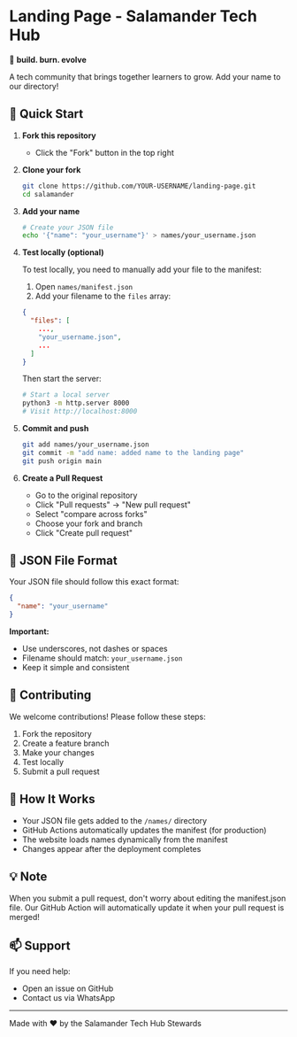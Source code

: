# Landing Page - Salamander Tech Hub

🦎 **build. burn. evolve**

A tech community that brings together learners to grow. Add your name to our directory!

## 🚀 Quick Start

1. **Fork this repository**
   - Click the "Fork" button in the top right

2. **Clone your fork**
   ```bash
   git clone https://github.com/YOUR-USERNAME/landing-page.git
   cd salamander
   ```

3. **Add your name**
   ```bash
   # Create your JSON file
   echo '{"name": "your_username"}' > names/your_username.json
   ```

4. **Test locally (optional)**
   
   To test locally, you need to manually add your file to the manifest:
   
   1. Open `names/manifest.json`
   2. Add your filename to the `files` array:
   ```json
   {
     "files": [
       ...,
       "your_username.json",
       ...
     ]
   }
   ```
   
   Then start the server:
   ```bash
   # Start a local server
   python3 -m http.server 8000
   # Visit http://localhost:8000
   ```

5. **Commit and push**
   ```bash
   git add names/your_username.json
   git commit -m "add name: added name to the landing page"
   git push origin main
   ```

6. **Create a Pull Request**
   - Go to the original repository
   - Click "Pull requests" → "New pull request"
   - Select "compare across forks"
   - Choose your fork and branch
   - Click "Create pull request"

## 📝 JSON File Format

Your JSON file should follow this exact format:

```json
{
  "name": "your_username"
}
```

**Important:** 
- Use underscores, not dashes or spaces
- Filename should match: `your_username.json`
- Keep it simple and consistent

## 🤝 Contributing

We welcome contributions! Please follow these steps:

1. Fork the repository
2. Create a feature branch
3. Make your changes
4. Test locally
5. Submit a pull request

## 🔄 How It Works

- Your JSON file gets added to the `/names/` directory
- GitHub Actions automatically updates the manifest (for production)
- The website loads names dynamically from the manifest
- Changes appear after the deployment completes

## 💡 Note

When you submit a pull request, don't worry about editing the manifest.json file. Our GitHub Action will automatically update it when your pull request is merged!

## 📫 Support

If you need help:
- Open an issue on GitHub
- Contact us via WhatsApp

---

Made with ❤️ by the Salamander Tech Hub Stewards